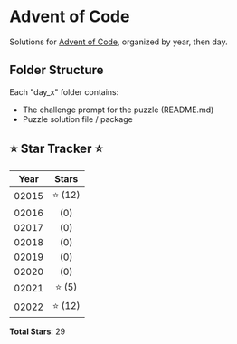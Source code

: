 # Advent of Code

Solutions for [Advent of Code](https://adventofcode.com), organized by year, then day.  

## Folder Structure

Each "day_x" folder contains:

- The challenge prompt for the puzzle (README.md)
- Puzzle solution file / package

## ⭐ Star Tracker ⭐

| Year  | Stars   |
|:-----:|:-------:|
| 02015 | ⭐ (12) |
| 02016 | (0)     |
| 02017 | (0)     |
| 02018 | (0)     |
| 02019 | (0)     |
| 02020 | (0)     |
| 02021 | ⭐ (5)  |
| 02022 | ⭐ (12) |

**Total Stars**: 29
